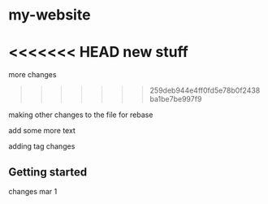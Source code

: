 # my-website

<<<<<<< HEAD
new stuff
=======
more changes
>>>>>>> 259deb944e4ff0fd5e78b0f2438ba1be7be997f9

making other changes to the file for rebase

add some more text

adding tag changes

## Getting started

changes mar 1
